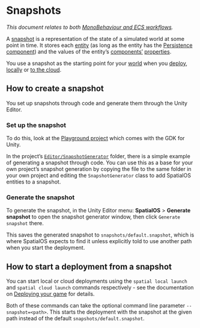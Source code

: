 # Snapshots
_This document relates to both [MonoBehaviour and ECS workflows]({{urlRoot}}/content/intro-workflows-spatialos-entities)._

A [snapshot](https://docs.improbable.io/reference/latest/shared/glossary#snapshot) is a representation of the state of a simulated world at some point in time. It stores each [entity](https://docs.improbable.io/reference/13.2/shared/glossary#entity) (as long as the entity has the [Persistence component](https://docs.improbable.io/reference/latest/shared/glossary#persistence)) and the values of the entity’s [components’](https://docs.improbable.io/reference/latest/shared/glossary#component) [properties](https://docs.improbable.io/reference/13.2/shared/glossary#property).

You use a snapshot as the starting point for your [world](https://docs.improbable.io/reference/latest/shared/glossary#spatialos-world) when you [deploy](https://docs.improbable.io/reference/latest/shared/glossary#deploying), [locally](https://docs.improbable.io/reference/latest/shared/glossary#local-deployment) or [to the cloud](https://docs.improbable.io/reference/latest/shared/glossary#cloud-deployment).

## How to create a snapshot
You set up snapshots through code and generate them through the Unity Editor.

### Set up the snapshot
To do this, look at the [Playground project](https://github.com/spatialos/UnityGDK/tree/master/workers/unity/Assets/Playground) which comes with the GDK for Unity.

In the project’s [`Editor/SnapshotGenerator`](https://github.com/spatialos/UnityGDK/tree/master/workers/unity/Assets/Playground/Editor/SnapshotGenerator) folder, there is a simple example of generating a snapshot through code.
You can use this as a base for your own project’s snapshot generation by copying the file to the same folder in your own project and editing the `SnapshotGenerator` class to add SpatialOS entities to a snapshot.

### Generate the snapshot
To generate the snapshot, in the Unity Editor menu: **SpatialOS** > **Generate snapshot** to open the snapshot generator window, then click `Generate snapshot` there.

This saves the generated snapshot to `snapshots/default.snapshot`, which is where SpatialOS expects to find it unless explicitly told to use another path when you start the deployment.

## How to start a deployment from a snapshot
You can start local or cloud deployments using the `spatial local launch` and `spatial cloud launch` commands respectively - see the documentation on [Deploying your game]({{urlRoot}}/content/deploy) for details.

Both of these commands can take the optional command line parameter `--snapshot=<path>`. This starts the deployment with the snapshot at the given path instead of the default `snapshots/default.snapshot`.
